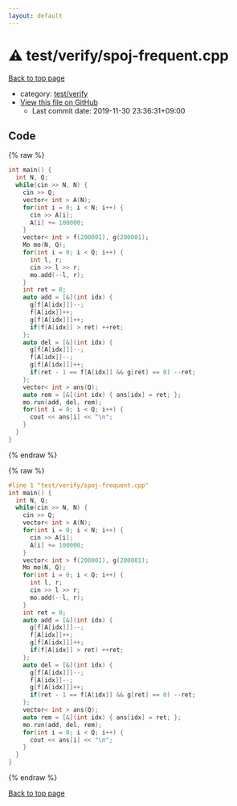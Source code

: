 ```yaml
---
layout: default
---
```


<!-- mathjax config similar to math.stackexchange -->
<script type="text/javascript" async
  src="https://cdnjs.cloudflare.com/ajax/libs/mathjax/2.7.5/MathJax.js?config=TeX-MML-AM_CHTML">
</script>
<script type="text/x-mathjax-config">
  MathJax.Hub.Config({
    TeX: { equationNumbers: { autoNumber: "AMS" }},
    tex2jax: {
      inlineMath: [ ['$','$'] ],
      processEscapes: true
    },
    "HTML-CSS": { matchFontHeight: false },
    displayAlign: "left",
    displayIndent: "2em"
  });
</script>

<script type="text/javascript" src="https://cdnjs.cloudflare.com/ajax/libs/jquery/3.4.1/jquery.min.js"></script>
<script src="https://cdn.jsdelivr.net/npm/jquery-balloon-js@1.1.2/jquery.balloon.min.js" integrity="sha256-ZEYs9VrgAeNuPvs15E39OsyOJaIkXEEt10fzxJ20+2I=" crossorigin="anonymous"></script>
<script type="text/javascript" src="../../../assets/js/copy-button.js"></script>
<link rel="stylesheet" href="../../../assets/css/copy-button.css" />


# :warning: test/verify/spoj-frequent.cpp

<a href="../../../index.html">Back to top page</a>

* category: <a href="../../../index.html#5a4423c79a88aeb6104a40a645f9430c">test/verify</a>
* <a href="{{ site.github.repository_url }}/blob/master/test/verify/spoj-frequent.cpp">View this file on GitHub</a>
    - Last commit date: 2019-11-30 23:36:31+09:00




## Code

<a id="unbundled"></a>
{% raw %}
```cpp
int main() {
  int N, Q;
  while(cin >> N, N) {
    cin >> Q;
    vector< int > A(N);
    for(int i = 0; i < N; i++) {
      cin >> A[i];
      A[i] += 100000;
    }
    vector< int > f(200001), g(200001);
    Mo mo(N, Q);
    for(int i = 0; i < Q; i++) {
      int l, r;
      cin >> l >> r;
      mo.add(--l, r);
    }
    int ret = 0;
    auto add = [&](int idx) {
      g[f[A[idx]]]--;
      f[A[idx]]++;
      g[f[A[idx]]]++;
      if(f[A[idx]] > ret) ++ret;
    };
    auto del = [&](int idx) {
      g[f[A[idx]]]--;
      f[A[idx]]--;
      g[f[A[idx]]]++;
      if(ret - 1 == f[A[idx]] && g[ret] == 0) --ret;
    };
    vector< int > ans(Q);
    auto rem = [&](int idx) { ans[idx] = ret; };
    mo.run(add, del, rem);
    for(int i = 0; i < Q; i++) {
      cout << ans[i] << "\n";
    }
  }
}

```
{% endraw %}

<a id="bundled"></a>
{% raw %}
```cpp
#line 1 "test/verify/spoj-frequent.cpp"
int main() {
  int N, Q;
  while(cin >> N, N) {
    cin >> Q;
    vector< int > A(N);
    for(int i = 0; i < N; i++) {
      cin >> A[i];
      A[i] += 100000;
    }
    vector< int > f(200001), g(200001);
    Mo mo(N, Q);
    for(int i = 0; i < Q; i++) {
      int l, r;
      cin >> l >> r;
      mo.add(--l, r);
    }
    int ret = 0;
    auto add = [&](int idx) {
      g[f[A[idx]]]--;
      f[A[idx]]++;
      g[f[A[idx]]]++;
      if(f[A[idx]] > ret) ++ret;
    };
    auto del = [&](int idx) {
      g[f[A[idx]]]--;
      f[A[idx]]--;
      g[f[A[idx]]]++;
      if(ret - 1 == f[A[idx]] && g[ret] == 0) --ret;
    };
    vector< int > ans(Q);
    auto rem = [&](int idx) { ans[idx] = ret; };
    mo.run(add, del, rem);
    for(int i = 0; i < Q; i++) {
      cout << ans[i] << "\n";
    }
  }
}

```
{% endraw %}

<a href="../../../index.html">Back to top page</a>

